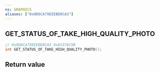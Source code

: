 ```yaml
---
ns: GRAPHICS
aliases: ["0x0D6CA79EEEBD8CA3"]
---
```

## GET_STATUS_OF_TAKE_HIGH_QUALITY_PHOTO

```c
// 0x0D6CA79EEEBD8CA3 0x65376C9B
int GET_STATUS_OF_TAKE_HIGH_QUALITY_PHOTO();
```

## Return value
